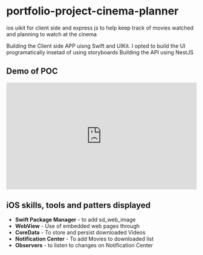 # portfolio-project-cinema-planner
ios uikit for client side and express js to help keep track of movies watched and planning to watch at the cinema

Building the Client side APP uisng Swift and UIKit. I opted to build the UI programatically insetad of using storyboards
Building the API using NestJS

## Demo of POC
<div align="center" style="position: relative; padding-bottom: 56.25%; height: 0;"><iframe src="https://www.loom.com/embed/39132ad5764c4bbb9daf50258af71e3d" frameborder="0" webkitallowfullscreen mozallowfullscreen allowfullscreen style="position: absolute; top: 0; left: 0; width: 100%; height: 100%;"></iframe></div>

## iOS skills, tools and patters displayed
- <b>Swift Package Manager</b> - to add sd_web_image
- <b>WebView</b> - Use of embedded web pages through
- <b>CoreData</b> - To store and persist downloaded Videos
- <b> Notification Center</b> - To add Movies to downloaded list
- <b>Observers</b> - to listen to changes on Notification Center
